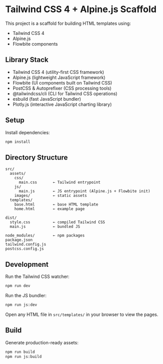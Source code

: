 # Tailwind CSS 4 + Alpine.js Scaffold

This project is a scaffold for building HTML templates using:

- Tailwind CSS 4
- Alpine.js
- Flowbite components

## Library Stack

- Tailwind CSS 4 (utility-first CSS framework)
- Alpine.js (lightweight JavaScript framework)
- Flowbite (UI components built on Tailwind CSS)
- PostCSS & Autoprefixer (CSS processing tools)
- @tailwindcss/cli (CLI for Tailwind CSS operations)
- esbuild (fast JavaScript bundler)
- Plotly.js (interactive JavaScript charting library)

## Setup

Install dependencies:

```bash
npm install
```

## Directory Structure

```
src/
  assets/
    css/
      main.css       ← Tailwind entrypoint
    js/
      main.js        ← JS entrypoint (Alpine.js + Flowbite init)
    images/          ← static assets
  templates/
    base.html        ← base HTML template
    home.html        ← example page

dist/
  style.css          ← compiled Tailwind CSS
  main.js            ← bundled JS

node_modules/        ← npm packages
package.json
tailwind.config.js
postcss.config.js
```

## Development

Run the Tailwind CSS watcher:

```bash
npm run dev
```

Run the JS bundler:

```bash
npm run js:dev
```

Open any HTML file in `src/templates/` in your browser to view the pages.

## Build

Generate production-ready assets:

```bash
npm run build
npm run js:build
```